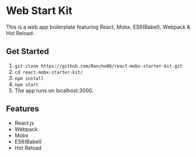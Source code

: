 # Web Start Kit
This is a web app boilerplate featuring React, Mobx, ES6(Babel), Webpack & Hot Reload.

## Get Started
1. `git clone https://github.com/Rancho06/react-mobx-starter-kit.git`
2. `cd react-mobx-starter-kit/`
3. `npm install`
4. `npm start`
5. The app runs on localhost:3000.

## Features
* React.js
* Webpack
* Mobx
* ES6(Babel)
* Hot Reload
